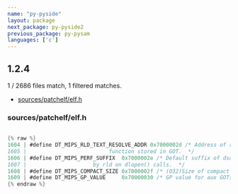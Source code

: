 ```yaml
---
name: "py-pyside"
layout: package
next_package: py-pyside2
previous_package: py-pysam
languages: ['c']
---
```

## 1.2.4
1 / 2686 files match, 1 filtered matches.

 - [sources/patchelf/elf.h](#sourcespatchelfelfh)

### sources/patchelf/elf.h

```c

{% raw %}
1604 | #define DT_MIPS_RLD_TEXT_RESOLVE_ADDR 0x7000002d /* Address of rld_text_rsolve
1605 | 						    function stored in GOT.  */
1606 | #define DT_MIPS_PERF_SUFFIX  0x7000002e /* Default suffix of dso to be added
1607 | 					   by rld on dlopen() calls.  */
1608 | #define DT_MIPS_COMPACT_SIZE 0x7000002f /* (O32)Size of compact rel section. */
1609 | #define DT_MIPS_GP_VALUE     0x70000030 /* GP value for aux GOTs.  */
{% endraw %}

```